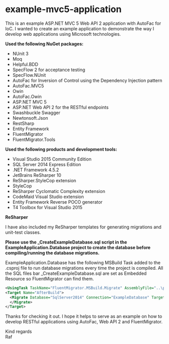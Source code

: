 # example-mvc5-application
This is an example ASP.NET MVC 5 Web API 2 application with AutoFac for IoC. I wanted to create an example application to demonstrate the way I develop web applications using Microsoft technologies.

**Used the following NuGet packages:**

- NUnit 3
- Moq
- Helpful.BDD
- SpecFlow 2 for acceptance testing
- SpecFlow.NUnit
- AutoFac for Inversion of Control using the Dependency Injection pattern
- AutoFac.MVC5
- Owin
- AutoFac.Owin
- ASP.NET MVC 5
- ASP.NET Web API 2 for the RESTful endpoints
- Swashbuckle Swagger
- Newtonsoft.Json
- RestSharp
- Entity Framework
- FluentMigrator
- FluentMigrator.Tools

**Used the following products and development tools:**

- Visual Studio 2015 Community Edition
- SQL Server 2014 Express Edition
- .NET Framework 4.5.2
- JetBrains ReSharper 10
- ReSharper.StyleCop extension
- StyleCop
- ReSharper Cyclomatic Complexity extension
- CodeMaid Visual Studio extension
- Entity Framework Reverse POCO generator
- T4 Toolbox for Visual Studio 2015

**ReSharper**

I have also included my ReSharper templates for generating migrations and unit-test classes.

**Please use the _CreateExampleDatabase.sql script in the ExampleApplication.Database project to create the database before compiling/running the database migrations.**

ExampleApplication.Database has the following MSBuild Task added to the .csproj file to run database migrations every time the project is compiled. All the SQL files bar _CreateExampleDatabase.sql are set as Embedded Resource so FluentMigrator can find them.

```xml
<UsingTask TaskName="FluentMigrator.MSBuild.Migrate" AssemblyFile="..\packages\FluentMigrator.Tools.1.6.1\tools\AnyCPU\40\FluentMigrator.MSBuild.dll" />
<Target Name="AfterBuild">
  <Migrate Database="SqlServer2014" Connection="ExampleDatabase" Target=".\bin\ExampleApplication.Database.dll">
  </Migrate>
</Target>
```

Thanks for checking it out. I hope it helps to serve as an example on how to develop RESTful applications using AutoFac, Web API 2 and FluentMigrator.

Kind regards  
Raf
